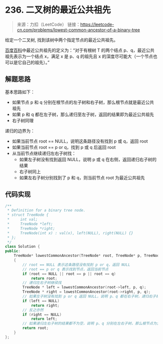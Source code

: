 ﻿# 236. 二叉树的最近公共祖先
> 来源：力扣（LeetCode）
链接：https://leetcode-cn.com/problems/lowest-common-ancestor-of-a-binary-tree

给定一个二叉树, 找到该树中两个指定节点的最近公共祖先。

[百度百科](https://baike.baidu.com/item/%E6%9C%80%E8%BF%91%E5%85%AC%E5%85%B1%E7%A5%96%E5%85%88/8918834?fr=aladdin)中最近公共祖先的定义为：“对于有根树 T 的两个结点 p、q，最近公共祖先表示为一个结点 x，满足 x 是 p、q 的祖先且 x 的深度尽可能大（一个节点也可以是它自己的祖先）。”

## 解题思路
基本思路如下：

* 如果节点 p 和 q 分别在根节点的左子树和右子树，那么根节点就是最近公共祖先
* 如果 p 和 q 都在左子树，那么递归至左子树，返回的结果即为最近公共祖先
* 右子树同理

递归的边界为：

* 如果当前节点 root == NULL，说明这条路径没有找到 p 或 q，返回 root
* 如果当前节点 root == p or q，找到 p 或 q 后返回 root
* 从当前节点继续递归左右子树找：
    * 如果左子树没有找到返回 NULL，说明 p 或 q 在右侧，返回递归右子树的结果
    * 右子树同上
    * 如果左右子树分别找到了 p 和 q，则当前节点 root 为最近公共祖先

## 代码实现
```cpp
/**
 * Definition for a binary tree node.
 * struct TreeNode {
 *     int val;
 *     TreeNode *left;
 *     TreeNode *right;
 *     TreeNode(int x) : val(x), left(NULL), right(NULL) {}
 * };
 */
class Solution {
public:
    TreeNode* lowestCommonAncestor(TreeNode* root, TreeNode* p, TreeNode* q) 
    {
        // root == NULL 表示这条路径没有找到 p or q，返回 NULL
        // root == p or q 表示找到节点，返回当前节点
        if (root == NULL || root == p || root == q)
            return root;
        // 递归左右子树继续找
        TreeNode * left = lowestCommonAncestor(root->left, p, q);
        TreeNode * right = lowestCommonAncestor(root->right, p, q);
        // 如果左子树没有找到 p or q 返回 NULL，说明 p、q 都在右子树，递归右子树返回的节点即为结果
        if (left == NULL)
            return right;
        // 反之亦然
        if (right == NULL)
            return left;
        // 如果递归左右子树的结果都不为空，说明 p、q 分别在左右子树，那么根节点为公共祖先
        return root;
    }
};
```

